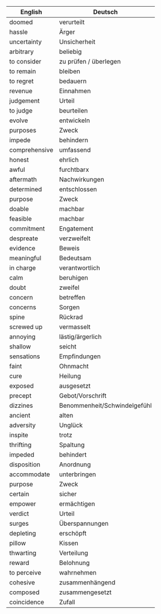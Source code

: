 English | Deutsch
------------ | -------------
doomed | 	verurteilt
hassle	 | Ärger
uncertainty | Unsicherheit
arbitrary | beliebig
to consider | zu prüfen / überlegen
to remain | bleiben
to regret | bedauern
revenue	 | Einnahmen
judgement | Urteil
to judge | beurteilen
evolve	 | entwickeln
purposes	 | Zweck
impede	 | behindern
comprehensive	 | umfassend
honest	 | ehrlich
awful	 | furchtbarx
aftermath | Nachwirkungen
determined | entschlossen
purpose | Zweck
doable | machbar
feasible | machbar
commitment | Engatement
despreate | verzweifelt
evidence | Beweis
meaningful | Bedeutsam
in charge | verantwortlich
calm | beruhigen
doubt | zweifel
concern | betreffen
concerns | Sorgen
spine | Rückrad
screwed up | vermasselt
annoying | lästig/ärgerlich
shallow | seicht
sensations | Empfindungen
faint | Ohnmacht
cure | Heilung
exposed | ausgesetzt
precept | Gebot/Vorschrift
dizzines | Benommenheit/Schwindelgefühl
ancient | alten
adversity | Unglück
inspite | trotz
thrifting | Spaltung
impeded | behindert
disposition | Anordnung
accommodate | unterbringen
purpose | Zweck
certain | sicher
empower | ermächtigen
verdict | Urteil
surges | Überspannungen
depleting | erschöpft
pillow | Kissen
thwarting | Verteilung
reward | Belohnung
to perceive | wahrnehmen
cohesive | zusammenhängend
composed | zusammengesetzt 
coincidence | Zufall


